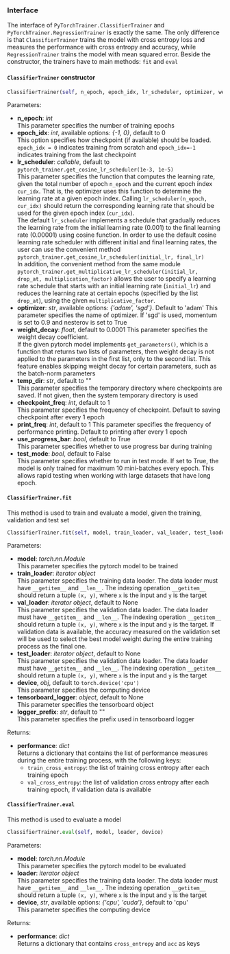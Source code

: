 ### Interface
The interface of `PyTorchTrainer.ClassifierTrainer` and `PyTorchTrainer.RegressionTrainer` is exactly the same. The only difference is that `ClassifierTrainer` trains the model with cross entropy loss and measures the performance with cross entropy and accuracy, while `RegressionTrainer` trains the model with mean squared error. Beside the constructor, the trainers have to main methods: `fit` and `eval`  
 
#### `ClassifierTrainer` constructor

```python
ClassifierTrainer(self, n_epoch, epoch_idx, lr_scheduler, optimizer, weight_decay, temp_dir, checkpoint_freq, print_freq, use_progress_bar, test_mode)
```

Parameters:  

- **n_epoch**: *int*  
  This parameter specifies the number of training epochs  
- **epoch_idx**: *int*, available options: *{-1, 0}*, default to 0   
  This option specifies how checkpoint (if available) should be loaded. `epoch_idx = 0` indicates training from scratch and `epoch_idx=-1` indicates training from the last checkpoint   
- **lr_scheduler**: *callable*, default to `pytorch_trainer.get_cosine_lr_scheduler(1e-3, 1e-5)`    
  This parameter specifies the function that computes the learning rate, given the total number of epoch `n_epoch` and the current epoch index `cur_idx`. That is, the optimizer uses this function to determine the learning rate at a given epoch index. Calling `lr_scheduler(n_epoch, cur_idx)` should return the corresponding learning rate that should be used for the given epoch index (`cur_idx`).  
  The default `lr_scheduler` implements a schedule that gradually reduces the learning rate from the initial learning rate (0.001) to the final learning rate (0.00001) using cosine function. In order to use the default cosine learning rate scheduler with different initial and final learning rates, the user can use the convenient method `pytorch_trainer.get_cosine_lr_scheduler(initial_lr, final_lr)`   
  In addition, the convenient method from the same module `pytorch_trainer.get_multiplicative_lr_scheduler(initial_lr, drop_at, multiplication_factor)` allows the user to specify a learning rate schedule that starts with an initial learning rate (`initial_lr`) and reduces the learning rate at certain epochs (specified by the list `drop_at`), using the given `multiplicative_factor`.   
- **optimizer**: *str*, available options: *{'adam', 'sgd'}*. Default to 'adam'
  This parameter specifies the name of optimizer. If 'sgd' is used, momentum is set to 0.9 and nesterov is set to True
- **weight_decay**: *float*, default to 0.0001
  This parameter specifies the weight decay coefficient.  
  If the given pytorch model implements `get_parameters()`, which is a function that returns two lists of parameters, then weight decay is not applied to the parameters in the first list, only to the second list. This feature enables skipping weight decay for certain parameters, such as the batch-norm parameters   
- **temp_dir**: *str*, default to ""  
  This parameter specifies the temporary directory where checkpoints are saved. If not given, then the system temporary directory is used  
- **checkpoint_freq**: *int*, default to 1  
  This parameter specifies the frequency of checkpoint. Default to saving checkpoint after every 1 epoch  
- **print_freq**: *int*, default to 1
  This parameter specifies the frequency of performance printing. Default to printing after every 1 epoch  
- **use_progress_bar**: *bool*, default to True  
  This parameter specifies whether to use progress bar during training  
- **test_mode**: *bool*, default to False   
  This parameter specifies whether to run in test mode. If set to True, the model is only trained for maximum 10 mini-batches every epoch. This allows rapid testing when working with large datasets that have long epoch.  

#### `ClassifierTrainer.fit`  
This method is used to train and evaluate a model, given the training, validation and test set  


```python
ClassifierTrainer.fit(self, model, train_loader, val_loader, test_loader, device, tensorboard_logger, logger_prefix)
```

Parameters:  

- **model**: *torch.nn.Module*  
  This parameter specifies the pytorch model to be trained   
- **train_loader**: *iterator object*  
  This parameter specifies the training data loader. The data loader must have `__getitem__` and `__len__`.  The indexing operation `__getitem__` should return a tuple `(x, y)`, where `x` is the input and `y` is the target  
- **val_loader**: *iterator object*, default to None   
  This parameter specifies the validation data loader. The data loader must have `__getitem__` and `__len__`.  The indexing operation `__getitem__` should return a tuple `(x, y)`, where `x` is the input and `y` is the target. If validation data is available, the accuracy measured on the validation set will be used to select the best model weight during the entire training process as the final one.   
- **test_loader**: *iterator object*, default to None   
  This parameter specifies the validation data loader. The data loader must have `__getitem__` and `__len__`.  The indexing operation `__getitem__` should return a tuple `(x, y)`, where `x` is the input and `y` is the target  
- **device**, *obj*, default to `torch.device('cpu')`   
  This parameter specifies the computing device
- **tensorboard_logger**: *object*, default to None  
  This parameter specifies the tensorboard object  
- **logger_prefix**: *str*, default to ""  
  This parameter specifies the prefix used in tensorboard logger  


Returns:

- **performance**: *dict*  
  Returns a dictionary that contains the list of performance measures during the entire training process, with the following keys:  
	- `train_cross_entropy`: the list of training cross entropy after each training epoch  
	- `val_cross_entropy`: the list of validation cross entropy after each training epoch, if validation data is available

 
 #### `ClassifierTrainer.eval`  
This method is used to evaluate a model    


```python
ClassifierTrainer.eval(self, model, loader, device)
```

Parameters:  

- **model**: *torch.nn.Module*  
  This parameter specifies the pytorch model to be evaluated   
- **loader**: *iterator object*  
  This parameter specifies the training data loader. The data loader must have `__getitem__` and `__len__`.  The indexing operation `__getitem__` should return a tuple `(x, y)`, where `x` is the input and `y` is the target  
- **device**, *str*, available options: *{'cpu', 'cuda'}*, default to 'cpu'  
  This parameter specifies the computing device

Returns:

- **performance**: *dict*  
  Returns a dictionary that contains `cross_entropy` and `acc` as keys  

 

 
